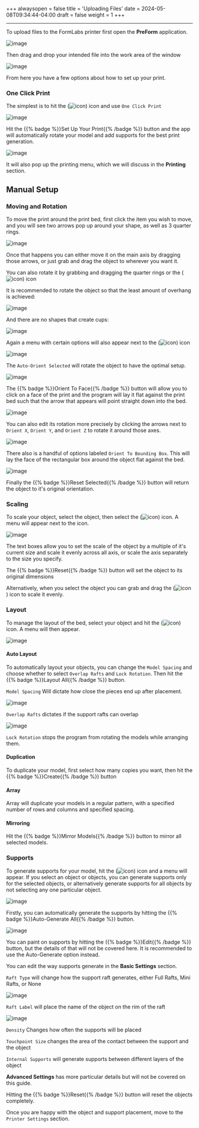 +++
alwaysopen = false
title = 'Uploading Files'
date = 2024-05-08T09:34:44-04:00
draft = false
weight = 1
+++

---

To upload files to the FormLabs printer first open the **PreForm** application.

![image](/images/1.PNG)

Then drag and drop your intended file into the work area of the window

![image](/images/2.PNG)

From here you have a few options about how to set up your print. 

### One Click Print

The simplest is to hit the (![icon](/images/3.PNG)) icon and use `One Click Print`

![image](/images/4.PNG)

Hit the {{% badge %}}Set Up Your Print{{% /badge %}} button and the app will automatically rotate your model and add supports for the best print generation. 

![image](/images/5.PNG)

It will also pop up the printing menu, which we will discuss in the **Printing** section.

## Manual Setup

### Moving and Rotation

To move the print around the print bed, first click the item you wish to move, and you will see two arrows pop up around your shape, as well as 3 quarter rings.

![image](/images/6.PNG)

Once that happens you can either move it on the main axis by dragging those arrows, or just grab and drag the object to wherever you want it.

You can also rotate it by grabbing and dragging the quarter rings or the (![icon](/images/7.PNG)) icon



It is recommended to rotate the object so that the least amount of overhang is achieved:

![image](/images/8.png)

And there are no shapes that create cups:

![image](/images/9.png)

Again a menu with certain options will also appear next to the (![icon](/images/10.PNG)) icon

![image](/images/11.PNG)

The `Auto-Orient Selected` will rotate the object to have the optimal setup.

![image](/images/12.PNG)

The {{% badge %}}Orient To Face{{% /badge %}} button will allow you to click on a face of the print and the program will lay it flat against the print bed such that the arrow that appears will point straight down into the bed.

![image](/images/13.png)

You can also edit its rotation more precisely by clicking the arrows next to `Orient X`, `Orient Y`, and `Orient Z` to rotate it around those axes.

![image](/images/14.PNG)

There also is a handful of options labeled `Orient To Bounding Box`. This will lay the face of the rectangular box around the object flat against the bed.

![image](/images/15.PNG)

Finally the {{% badge %}}Reset Selected{{% /badge %}} button will return the object to it's original orientation.

### Scaling

To scale your object, select the object, then select the (![icon](/images/16.PNG)) icon. A menu will appear next to the icon.

![image](/images/17.PNG)

The text boxes allow you to set the scale of the object by a multiple of it's current size and scale it evenly across all axis, or scale the axis separately to the size you specify.

The {{% badge %}}Reset{{% /badge %}} button will set the object to its original dimensions

Alternatively, when you select the object you can grab and drag the (![icon](/images/18.1.PNG)) icon to scale it evenly.

### Layout

To manage the layout of the bed, select your object and hit the (![icon](/images/19.PNG)) icon. A menu will then appear.

![image](/images/20.PNG)

#### Auto Layout

To automatically layout your objects, you can change the `Model Spacing` and choose whether to select `Overlap Rafts` and `Lock Rotation`. Then hit the {{% badge %}}Layout All{{% /badge %}} button.

`Model Spacing` Will dictate how close the pieces end up after placement.

![image](/images/21.png)

`Overlap Rafts` dictates if the support rafts can overlap

![image](/images/22.png)

`Lock Rotation` stops the program from rotating the models while arranging them.

#### Duplication

To duplicate your model, first select how many copies you want, then hit the {{% badge %}}Create{{% /badge %}} button

#### Array
 
Array will duplicate your models in a regular pattern, with a specified number of rows and columns and specified spacing.

#### Mirroring

Hit the {{% badge %}}Mirror Models{{% /badge %}} button to mirror all selected models.

### Supports

To generate supports for your model, hit the (![icon](/images/23.PNG)) icon and a menu will appear. If you select an object or objects, you can generate supports only for the selected objects, or alternatively generate supports for all objects by not selecting any one particular object. 

![image](/images/24.PNG)

Firstly, you can automatically generate the supports by hitting the {{% badge %}}Auto-Generate All{{% /badge %}} button.

![image](/images/25.PNG)

You can paint on supports by hitting the {{% badge %}}Edit{{% /badge %}} button, but the details of that will not be covered here. It is recommended to use the Auto-Generate option instead.

You can edit the way supports generate in the **Basic Settings** section.

`Raft Type` will change how the support raft generates, either Full Rafts, Mini Rafts, or None

![image](/images/26.png)

`Raft Label` will place the name of the object on the rim of the raft

![image](/images/27.PNG)

`Density` Changes how often the supports will be placed

`Touchpoint Size` changes the area of the contact between the support and the object

`Internal Supports` will generate supports between different layers of the object

**Advanced Settings** has more particular details but will not be covered on this guide.

Hitting the {{% badge %}}Reset{{% /badge %}} button will reset the objects completely.

Once you are happy with the object and support placement, move to the `Printer Settings` section.










